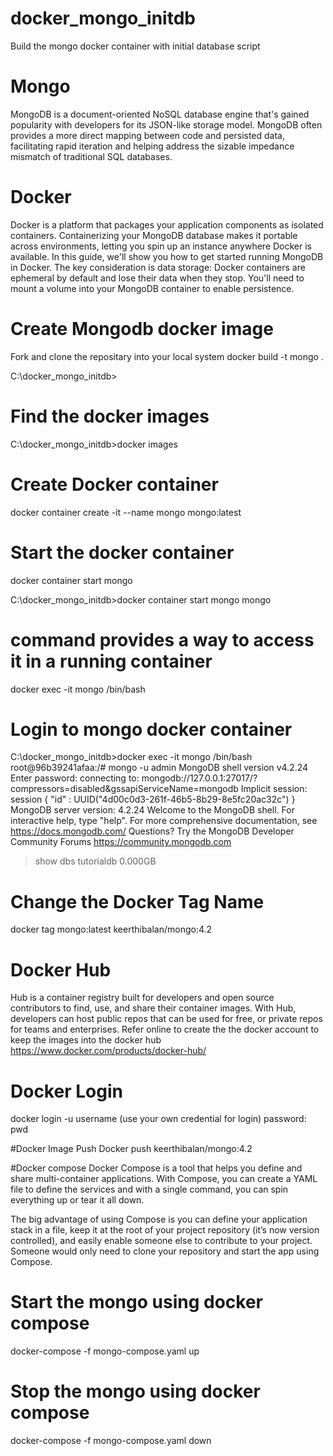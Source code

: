 # docker_mongo_initdb
Build the mongo docker container with initial database script 

# Mongo 
MongoDB is a document-oriented NoSQL database engine that's gained popularity with developers for its JSON-like storage model. MongoDB often provides a more direct mapping between code and persisted data,
facilitating rapid iteration and helping address the sizable impedance mismatch of traditional SQL databases.

# Docker
Docker is a platform that packages your application components as isolated containers. Containerizing your MongoDB database makes it portable across environments, letting you spin up an instance anywhere Docker is available.
In this guide, we'll show you how to get started running MongoDB in Docker.
The key consideration is data storage: Docker containers are ephemeral by default and lose their data when they stop. You'll need to mount a volume into your MongoDB container to enable persistence.

# Create Mongodb docker image
Fork and clone the repositary into your local system
docker build -t mongo .

C:\docker_mongo_initdb>

# Find the docker images
C:\docker_mongo_initdb>docker images

# Create Docker container
docker container create -it --name mongo mongo:latest

# Start the docker container
docker container start mongo

C:\docker_mongo_initdb>docker container start mongo
mongo

# command provides a way to access it in a running container
docker exec -it mongo /bin/bash

# Login to mongo docker container 

C:\docker_mongo_initdb>docker exec -it mongo /bin/bash
root@96b39241afaa:/# mongo -u admin
MongoDB shell version v4.2.24
Enter password:
connecting to: mongodb://127.0.0.1:27017/?compressors=disabled&gssapiServiceName=mongodb
Implicit session: session { "id" : UUID("4d00c0d3-261f-46b5-8b29-8e5fc20ac32c") }
MongoDB server version: 4.2.24
Welcome to the MongoDB shell.
For interactive help, type "help".
For more comprehensive documentation, see
        https://docs.mongodb.com/
Questions? Try the MongoDB Developer Community Forums
        https://community.mongodb.com
> show dbs
tutorialdb  0.000GB
>

# Change the Docker Tag Name 
docker tag mongo:latest keerthibalan/mongo:4.2

# Docker Hub
Hub is a container registry built for developers and open source contributors to find, use, and share their container images. With Hub, developers can host public repos that can be used for free,
or private repos for teams and enterprises.
Refer online to create the the docker account to keep the images into the docker hub
https://www.docker.com/products/docker-hub/

# Docker Login
docker login -u username (use your own credential for login)
password: pwd

#Docker Image Push
Docker push keerthibalan/mongo:4.2

#Docker compose
Docker Compose is a tool that helps you define and share multi-container applications. With Compose, you can create a YAML file to define the services and with a single command, you can spin everything up or tear it all down.

The big advantage of using Compose is you can define your application stack in a file, keep it at the root of your project repository (it’s now version controlled), and easily enable someone else to contribute to your project.
Someone would only need to clone your repository and start the app using Compose. 

# Start the mongo using docker compose

docker-compose -f mongo-compose.yaml up

# Stop the mongo using docker compose

docker-compose -f mongo-compose.yaml down






